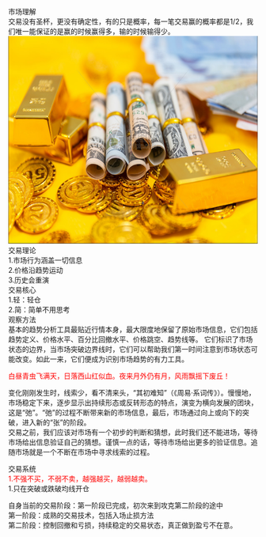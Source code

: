 市场理解  
交易没有圣杯，更没有确定性，有的只是概率，每一笔交易赢的概率都是1/2，我们唯一能保证的是赢的时候赢得多，输的时候输得少。   
<img src="images/gold.PNG" style="height:420px;width:100%;"></img>
交易理论  
1.市场行为涵盖一切信息  
2.价格沿趋势运动   
3.历史会重演   
交易核心  
1.轻：轻仓  
2.简：简单不用思考  
观察方法  
基本的趋势分析工具最贴近行情本身，最大限度地保留了原始市场信息，它们包括趋势定义、价格水平、百分比回撤水平、价格跳空、趋势线等。
它们标识了市场状态的边界，当市场突破边界线时，它们可以帮助我们第一时间注意到市场状态可能改变。如此一来，它们便成为识别市场趋势的有力工具。

   
<font color="red">白昼青虫飞满天，日落西山红似血。夜来月外仍有月，风雨飘摇下废丘！</font>  
 
变化刚刚发生时，线索少，看不清来头，“其初难知”（《周易·系词传》）。慢慢地，市场稳定下来，逐步显示出持续形态或反转形态的特点，演变为横向发展的团块，这是“弛”。“弛”的过程不断带来新的市场信息，最后，市场通过向上或向下的突破，进入新的“张”的阶段。  
交易之前，我们应该对市场有一个初步的判断和猜想，此时我们还不能进场，等待市场给出信息验证自己的猜想。谨慎一点的话，等待市场给出更多的验证信息。追随市场就是一个不断在市场中寻求线索的过程。  

交易系统  
<font color="red">1.不强不买，不弱不卖，越强越买，越弱越卖。</font>  
1.只在突破或跌破均线开仓      

 

自身当前的交易阶段：第一阶段已完成，初次来到攻克第二阶段的途中  
第一阶段：成熟的交易技术，包括入场止损方法  
第二阶段：控制回撤和亏损，持续稳定的交易状态，真正做到盈亏不在意。  